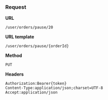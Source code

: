 ### Request

**URL**

`/user/orders/pause/20`

**URL template**

`/user/orders/pause/{orderId}`

**Method**

`PUT`

**Headers**

`Authorization:Bearer{token}`  
`Content-Type:application/json;charset=UTF-8`  
`Accept:application/json`  
